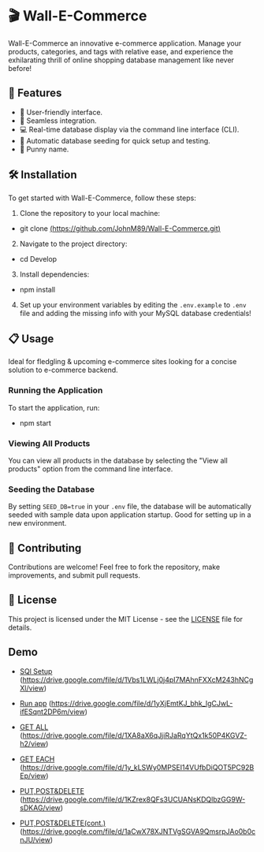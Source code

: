 # 🎬 Wall-E-Commerce

Wall-E-Commerce an innovative e-commerce application. Manage your products, categories, and tags with relative ease, and experience the exhilarating thrill of online shopping database management like never before!

## 🚀 Features

- 🌟 User-friendly interface.
- 🛒 Seamless integration.
- 💻 Real-time database display via the command line interface (CLI).
- 🌱 Automatic database seeding for quick setup and testing.
- 🤖 Punny name.

## 🛠️ Installation

To get started with Wall-E-Commerce, follow these steps:

1. Clone the repository to your local machine:

- git clone [(https://github.com/JohnM89/Wall-E-Commerce.git)](https://github.com/JohnM89/Wall-E-Commerce.git)


2. Navigate to the project directory:

- cd Develop


3. Install dependencies:

- npm install

4. Set up your environment variables by editing the `.env.example` to `.env` file and adding the missing info with your MySQL database credentials!

## 📋 Usage

Ideal for fledgling & upcoming e-commerce sites looking for a concise solution to e-commerce backend.

### Running the Application

To start the application, run:


- npm start


### Viewing All Products

You can view all products in the database by selecting the "View all products" option from the command line interface.

### Seeding the Database

By setting `SEED_DB=true` in your `.env` file, the database will be automatically seeded with sample data upon application startup. Good for setting up in a new environment.

## 🤝 Contributing

Contributions are welcome! Feel free to fork the repository, make improvements, and submit pull requests.

## 📄 License

This project is licensed under the MIT License - see the [LICENSE](LICENSE) file for details.

## Demo
- [SQl Setup](./assets/Untitled_%20Mar%203,%202024%202_06%20AM.gif)
(https://drive.google.com/file/d/1Vbs1LWLj0j4pI7MAhnFXXcM243hNCgXl/view)

- [Run app](./assets/Untitled_%20Mar%203,%202024%202_09%20AM.gif)
(https://drive.google.com/file/d/1yXjEmtKJ_bhk_lgCJwL-ifESqnt2DP6m/view)

- [GET ALL](./assets/Untitled_%20Mar%203,%202024%202_17%20AM.gif)
(https://drive.google.com/file/d/1XA8aX6qJjiRJaRqYtQx1k50P4KGVZ-h2/view)

- [GET EACH](./assets/Untitled_%20Mar%203,%202024%202_22%20AM.gif)
(https://drive.google.com/file/d/1y_kLSWy0MPSEI14VUfbDiQOT5PC92BEp/view)

- [PUT,POST&DELETE](./assets/Untitled_%20Mar%203,%202024%202_34%20AM.gif)
(https://drive.google.com/file/d/1KZrex8QFs3UCUANsKDQlbzGG9W-sDKAG/view)

- [PUT,POST&DELETE(cont.)](./assets/Untitled_%20Mar%203,%202024%202_45%20AM.gif)
(https://drive.google.com/file/d/1aCwX78XJNTVgSGVA9QmsrpJAo0b0cnJU/view)
